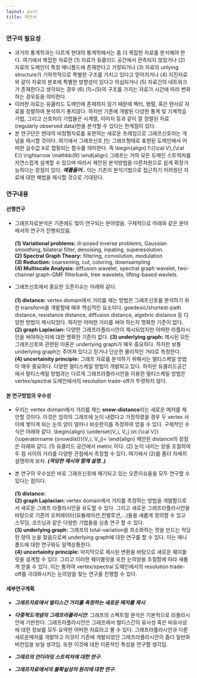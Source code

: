 ```yaml
---
layout: post
title: 제안서 
---
```


### 연구의 필요성
- 과거의 통계학과는 다르게 현대의 통계학에서는 좀 더 복잡한 자료를 분석해야 한다. 여기에서 복잡한 자료란 (1) 자료가 유클리드 공간에서 관측되지 않았거나 (2) 자료의 도메인이 특정 매니폴드에 존재한다고 가정되거나 (3) 자료의 unlying structure가 기하학적으로 특별한 구조를 가지고 있다고 믿어지거나 (4) 지진자료와 같이 자료의 분포에 특별한 방향성이 있다고 의심되거나 (5) 자료간의 네트워크가 존재한다고 생각되는 경우 (6) (1)~(5)의 구조를 가지는 자료가 시간에 따라 변화하는 경우등을 의미한다. 
- 이러한 자료는 유클리드 도메인에 존재하지 않기 때문에 벡터, 행렬, 혹은 텐서로 자료를 정렬하여 분석하기 좋지않다. 하지만 기존에 개발된 다양한 통계 및 기계학습 기법, 그리고 신호처리 기법들은 시계열, 이미지 등과 같이 잘 정렬된 자료(regularly observed data)만을 분석할 수 있다는 한계점이 있다. 
- 본 연구단은 현대의 비정형자료를 표현하는 새로운 프레임으로 그래프신호라는 개념을 제시할 것이다. 여기에서 그래프신호 $f$는 그래프형태로 표현된 도메인에서 어떠한 실수값 $\mathbb{R}$로 맵핑되는 함수를 의미한다. 즉
\begin{align}
 f:({\cal V},{\cal E}) \rightarrow \mathbb{R}
\end{align}
그래프는 거의 모든 도메인 스트럭처를 자연스럽게 설계할 수 있으며 따라서 제안된 분석방법을 다른차원으로 쉽게 확장가능하다는 장점이 있다. ***예를들어..***
이는 기존의 분석기법으로 접근하기 어려웠던 자료에 대한 해법을 제시할 것으로 기대된다. 

### 연구내용 
#### 선행연구
- 그래프자료분석은 기존에도 많이 연구되는 분야였음. 구체적으로 아래와 같은 분야에서의 연구가 진행되었음. <br/><br/>
**(1) Variational problems:** ill-posed inverse problems, Gaussian smoothing, bilateral filter, denoising, inpating, superesolution.<br/>
**(2) Spectral Graph Theory:** filtering, convolution, modulation<br/>
**(3) Reduction:** coarsening, cut, coloring, downsampling <br/>
**(4) Multiscale Analysis:** diffusion wavelet, spectral graph wavelet, two-channel graph-QMF filterbank, tree wavelets, lifting-based wavlets. <br/>

- 그래프신호에서 중요한 오픈이슈는 아래와 같다. <br/><br/>
**(1) distance:** vertex domain에서 거리를 재는 방법은 그래프신호를 분석하기 위한 transform을 개발할때 매우 핵심적인 요소이다. goedesic/shortest-path distance, resistance distance, diffusion distance, algebric distance 등 다양한 방법이 제시되었다. 하지만 어떠한 거리를 써야 하는지 명확한 기준이 없다. <br/>
**(2) graph Laplacian:** 다양한 그래프라플라시안이 제시되었지만 어떠한 라플라시안을 써야하는지에 대한 명확한 기준이 없다. 
**(3) underlying graph:** 제시된 모든 그래프신호와 관련된 이론은 underlying graph가 매우 중요하다. 하지만 보통 underlying graph는 주어져 있다고 믿거나 단순한 물리적인 거리로 측정한다. <br/>
**(4) uncertainity principle:** 그래프 자료를 분석하기 위해서는 멀티스케일 방법이 매우 중요하다. 다양한 멀티스케일 방법이 개발되고 있다. 하지만 유클리드공간에서 멀티스케일 방법과는 다르게 그래프라플라시안을 이용한 멀티스케일 방법은 vertex/spectral 도메인에서의 resolution trade-off가 뚜렷하지 않다. 

#### 본 연구방법의 우수성

- 우리는 vertex domain에서 거리를 재는 **snow-distance**라는 새로운 메저를 제안할 것이다. 이것은 임의의 그래프에 눈이 내렸다고 가정하였을 경우 두 vertex 사이에 쌓이게 되는 눈의 양이 얼마나 비슷한지를 측정하여 얻을 수 있다. 구체적인 수식은 아래와 같다. 
\begin{align}
\underset{V_i, V_j \in {\cal V}}{\operatorname {snowdist}}(V_i, V_j)=
\end{align}
제안된 distance의 장점은 아래와 같다. (1) 유클리드 공간에서 metric 이다. (2) 눈이 내리는 양을 조절하여 두 점 사이의 거리를 다양한 관점에서 측정할 수 있다. 여기에서 (2)를 좀더 자세히 설명하여 보자. ***(적당한 예시와 함께 설명..)*** 

- 본 연구의 우수성은 바로 그래프신호에 제기되고 있는 오픈이슈들을 모두 연구할 수 있다는 점이다. <br/><br/>
**(1) distance:** <br/>
**(2) graph Laplacian:** vertex domain에서 거리를 측정하는 방법을 개발함으로서 새로운 그래프 라플라시안을 유도할 수 있다. 그리고 새로운 그래프라플라시안을 바탕으로 기존의 오퍼레이터(모듈레이션,컨벌루션,...)들을 새롭게 정의할 수 있고 스무딩, 코즈닝과 같은 다양한 기법들을 심층 연구 할 수 있다. <br/>
**(3) underlying graph:** 그래프의 total-variation을 최소화하는 컷을 만드는 적당한 양의 눈을 찾음으로써 underlying graph에 대한 연구를 할 수 있다. 이는 매니폴드에 대한 연구와도 일맥상통한다. <br/>
**(4) uncertainity principle:** 마지막으로 제시된 변환을 바탕으로 새로운 웨이블릿을 설계할 수 있다. 그리고 이러한 웨이블릿을 또한 눈의양을 조절함에 따라 새롭게 얻을 수 있다. 이는 통하여 vertex/spectral 도메인에서의 resolution trade-off를 극대화시키는 눈의양을 찾는 연구를 진행할 수 있다. <br/>


#### 세부연구계획
- ***그래프자료에서 벌티스간 거리를 측정하는 새로운 메저를 제시***: 

- ***다중척도개념의 그래프라플라시안***: 그래프의 스펙트럴 분석은 기본적으로 라플라시안에 기반한다. 그래프라플라시안은 그래프에서 벌티스간의 유사성 혹은 비유사성에 대한 정보를 모두 요약한 어떠한 자료라고 볼 수 있다. 그래프라플라시안과 다른 새로운메저를 개발하고 이것이 기존에 개발되었던 그래프라플라시안의 좀더 일반화 버전임을 보일 생각임. 또한 이것에 대한 이론적인 특성을 연구할 생각임. 

- ***그래프의 언더라잉 스트럭처에 대한 연구***: 

- ***그래프자료에서의 불확실성의 원리에 대한 연구***: 

